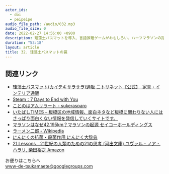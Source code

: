 ```yaml
---
actor_ids:
  - doi
  - peipeipe
audio_file_path: /audio/032.mp3
audio_file_size: 0
date: 2022-02-27 14:56:00 +0900
description: 珪藻土バスマットを導入、言語推理ゲームがおもしろい、ハーフマラソンの距離が丁度いい、食べる度に後悔する二郎系ラーメン、ウクライナ情勢について話しました。
duration: "53:18"
layout: article
title: 32. 珪藻土バスマットの罠
---
```



## 関連リンク
- [珪藻土バスマット(カイテキサラサラ)通販  ニトリネット【公式】　家具・インテリア通販](https://www.nitori-net.jp/ec/product/7740976s/)
- [Steam：7 Days to End with You](https://store.steampowered.com/app/1859280/7_Days_to_End_with_You/?l=japanese)
- [ことのはアムリラート - sukerasparo](http://sukerasparo.com/amrilato/)
- [いたばしTIMES – 板橋区の地域情報、面白ネタなど板橋に関わりない人にはさっぱり面白くない情報を発信していくサイトです。](https://itabashi-times.com/)
- [マラソンはなぜ42.195km？マラソンの起源 セイコーホールディングス](https://www.seiko.co.jp/sports_music/sports/sports_timing/trivia/index007.html#:~:text=%E3%83%9E%E3%83%A9%E3%82%BD%E3%83%B3%E3%81%AE%E8%AA%9E%E6%BA%90%E3%81%AF%E7%B4%80%E5%85%83%E5%89%8D,%E3%81%AE%E5%A7%8B%E3%81%BE%E3%82%8A%E3%81%A0%E3%81%9D%E3%81%86%E3%81%A7%E3%81%99%E3%80%82)
- [ラーメン二郎 - Wikipedia](https://ja.wikipedia.org/wiki/%E3%83%A9%E3%83%BC%E3%83%A1%E3%83%B3%E4%BA%8C%E9%83%8E)
- [にんにくの抗菌・殺菌作用   にんにく大辞典](https://www.229dic.com/arigakouza/vol07.html)
- [21 Lessons　21世紀の人類のための21の思考 (河出文庫)   ユヴァル・ノア・ハラリ, 柴田裕之  Amazon](https://www.amazon.co.jp/dp/B09KN7H8HD)



お便りはこちらへ<br/>
www-de-tsukamaete@googlegroups.com